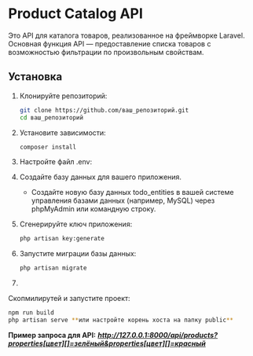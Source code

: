 # Product Catalog API

Это API для каталога товаров, реализованное на фреймворке Laravel. Основная функция API — предоставление списка товаров с возможностью фильтрации по произвольным свойствам.

## Установка

1. Клонируйте репозиторий:
   ```bash
   git clone https://github.com/ваш_репозиторий.git
   cd ваш_репозиторий
   ```

2. Установите зависимости:
   ```bash
   composer install
   ```

3. Настройте файл .env:

4. Создайте базу данных для вашего приложения.
   - Создайте новую базу данных todo_entities в вашей системе управления базами данных (например, MySQL) через phpMyAdmin или командную строку.

5. Сгенерируйте ключ приложения:
   ```bash
   php artisan key:generate
   ```

6. Запустите миграции базы данных:
   ```bash
   php artisan migrate
   ```

7.
Скопмилирутей и запустите проект:
   ```bash
   npm run build
   php artisan serve **или настройте корень хоста на папку public**
   ```
**Пример запроса для API:**
***http://127.0.0.1:8000/api/products?properties[цвет][]=зелёный&properties[цвет][]=красный***
